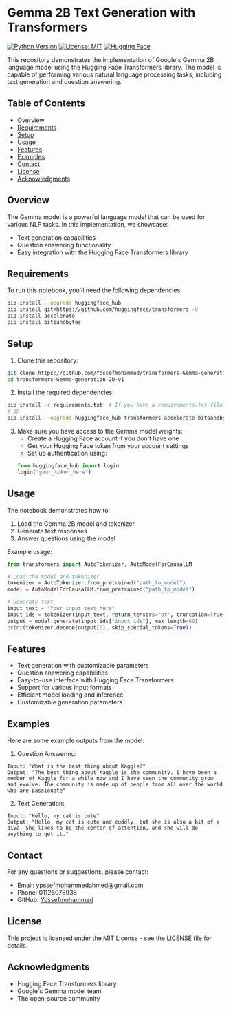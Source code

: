 # Gemma 2B Text Generation with Transformers

[![Python Version](https://img.shields.io/badge/python-3.10-blue.svg)](https://www.python.org/downloads/)
[![License: MIT](https://img.shields.io/badge/License-MIT-yellow.svg)](https://opensource.org/licenses/MIT)
[![Hugging Face](https://img.shields.io/badge/Hugging%20Face-Transformers-orange)](https://huggingface.co/docs/transformers/index)

This repository demonstrates the implementation of Google's Gemma 2B language model using the Hugging Face Transformers library. The model is capable of performing various natural language processing tasks, including text generation and question answering.

## Table of Contents
- [Overview](#overview)
- [Requirements](#requirements)
- [Setup](#setup)
- [Usage](#usage)
- [Features](#features)
- [Examples](#examples)
- [Contact](#contact)
- [License](#license)
- [Acknowledgments](#acknowledgments)

## Overview

The Gemma model is a powerful language model that can be used for various NLP tasks. In this implementation, we showcase:
- Text generation capabilities
- Question answering functionality
- Easy integration with the Hugging Face Transformers library

## Requirements

To run this notebook, you'll need the following dependencies:
```bash
pip install --upgrade huggingface_hub
pip install git+https://github.com/huggingface/transformers -U
pip install accelerate
pip install bitsandbytes
```

## Setup

1. Clone this repository:
```bash
git clone https://github.com/Yossefmohammed/transformers-Gemma-generation-2b-v1.git
cd transformers-Gemma-generation-2b-v1
```

2. Install the required dependencies:
```bash
pip install -r requirements.txt  # If you have a requirements.txt file
# OR
pip install --upgrade huggingface_hub transformers accelerate bitsandbytes
```

3. Make sure you have access to the Gemma model weights:
   - Create a Hugging Face account if you don't have one
   - Get your Hugging Face token from your account settings
   - Set up authentication using:
   ```python
   from huggingface_hub import login
   login("your_token_here")
   ```

## Usage

The notebook demonstrates how to:
1. Load the Gemma 2B model and tokenizer
2. Generate text responses
3. Answer questions using the model

Example usage:
```python
from transformers import AutoTokenizer, AutoModelForCausalLM

# Load the model and tokenizer
tokenizer = AutoTokenizer.from_pretrained("path_to_model")
model = AutoModelForCausalLM.from_pretrained("path_to_model")

# Generate text
input_text = "Your input text here"
input_ids = tokenizer(input_text, return_tensors="pt", truncation=True, padding=True)
output = model.generate(input_ids["input_ids"], max_length=60)
print(tokenizer.decode(output[0], skip_special_tokens=True))
```

## Features

- Text generation with customizable parameters
- Question answering capabilities
- Easy-to-use interface with Hugging Face Transformers
- Support for various input formats
- Efficient model loading and inference
- Customizable generation parameters

## Examples

Here are some example outputs from the model:

1. Question Answering:
```
Input: "What is the best thing about Kaggle?"
Output: "The best thing about Kaggle is the community. I have been a member of Kaggle for a while now and I have seen the community grow and evolve. The community is made up of people from all over the world who are passionate"
```

2. Text Generation:
```
Input: "Hello, my cat is cute"
Output: "Hello, my cat is cute and cuddly, but she is also a bit of a diva. She likes to be the center of attention, and she will do anything to get it."
```

## Contact

For any questions or suggestions, please contact:
- Email: ypssefmohammedahmed@gmail.com
- Phone: 01126078938
- GitHub: [Yossefmohammed](https://github.com/Yossefmohammed)

## License

This project is licensed under the MIT License - see the LICENSE file for details.

## Acknowledgments

- Hugging Face Transformers library
- Google's Gemma model team
- The open-source community
